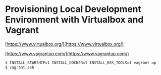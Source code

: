 # Provisioning Local Development Environment with Virtualbox and Vagrant

[https://www.virtualbox.org/](https://www.virtualbox.org/)

[https://www.vagrantup.com/](https://www.vagrantup.com/)

```sh
$ INSTALL_STARSHIP=1 INSTALL_DOCKER=1 INSTALL_K8S_TOOLS=1 vagrant up
$ vagrant ssh
```

